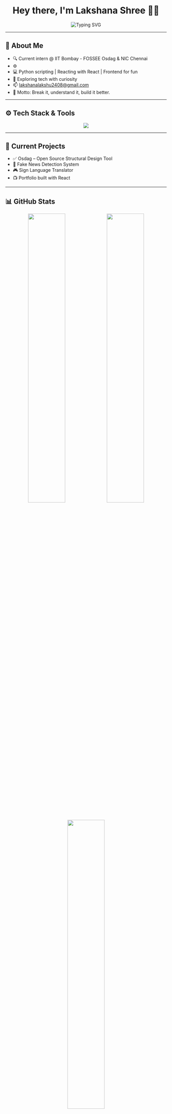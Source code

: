 <!-- Top banner -->
<h1 align="center">Hey there, I'm Lakshana Shree 👩‍💻</h1>

<p align="center">
  <img src="https://readme-typing-svg.demolab.com?font=Fira+Code&size=22&duration=2500&pause=1000&color=FF61C7&center=true&width=500&lines=Engineering+Pre-final+year.;Automating+%F0%9F%94%A5+with+Python.;Mastering+Frontend.;Having+fun+online!+%F0%9F%A7%AA" alt="Typing SVG" />
</p>

---

## 🌸 About Me

- 🔍 Current intern @ IIT Bombay - FOSSEE Osdag & NIC Chennai 
- ⚙️
- 💻 Python scripting | Reacting with React | Frontend for fun  
- 🌊 Exploring tech with curiosity  
- 📫 lakshanalakshu2408@gmail.com  
- 🎯 Motto: Break it, understand it, build it better.  

---

## ⚙️ Tech Stack & Tools

<p align="center">
  <img src="https://skillicons.dev/icons?i=python,java,react,html,css,js,git,vscode,github,bash,cpp,mysql,postgres" />
</p>

---

## 🎯 Current Projects

- ✅ Osdag – Open Source Structural Design Tool  
- 🧪 Fake News Detection System  
- 🎮 Sign Language Translator  
- 📺 Portfolio built with React  

---

## 📊 GitHub Stats

<p align="center">
  <img src="https://github-readme-stats.vercel.app/api?username=lakshanashreee&show_icons=true&theme=radical&hide_border=true" width="48%" />
  <img src="https://github-readme-streak-stats.herokuapp.com?user=lakshanashreee&theme=radical&hide_border=true" width="48%" />
</p>

<p align="center">
  <img src="https://github-readme-stats.vercel.app/api/top-langs/?username=lakshanashreee&layout=compact&theme=radical&hide_border=true" width="48%" />
</p>

---

## 🌈 Dev Card

<p align="center">
  <img src="https://github-profile-summary-cards.vercel.app/api/cards/profile-details?username=lakshanashreee&theme=radical" />
</p>

---

## 🐾 Let’s Connect!

<p align="center">
  <a href="https://github.com/lakshanashreee"><img src="https://img.shields.io/github/followers/lakshanashreee?label=Follow&style=social" /></a>
  <a href="mailto:lakshanalakshu2408@gmail.com"><img src="https://img.shields.io/badge/Email-D14836?style=flat&logo=gmail&logoColor=white" /></a>
</p>

---
<p align="center">
  <a href="https://git.io/streak-stats">
    <img src="https://streak-stats.demolab.com/?user=lakshanashreee" alt="GitHub Streak" />
  </a>
</p>


---

<p align="center">
  <img src="https://capsule-render.vercel.app/api?type=waving&color=gradient&height=150&section=footer&text=Thanks+for+visiting!&fontAlign=50&fontColor=ffffff&fontSize=20" />
</p>

